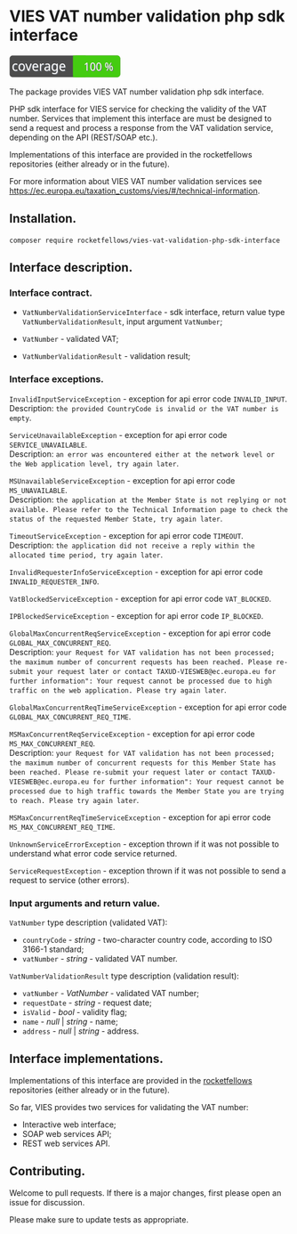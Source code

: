 # VIES VAT number validation php sdk interface

![Code Coverage Badge](./badge.svg)

The package provides VIES VAT number validation php sdk interface.

PHP sdk interface for VIES service for checking the validity of the VAT number.
Services that implement this interface are must be designed to send a request and process a response from the VAT validation service, depending on the API (REST/SOAP etc.).

Implementations of this interface are provided in the rocketfellows repositories (either already or in the future).

For more information about VIES VAT number validation services see https://ec.europa.eu/taxation_customs/vies/#/technical-information.

## Installation.

```shell
composer require rocketfellows/vies-vat-validation-php-sdk-interface
```

## Interface description.

### Interface contract.

- `VatNumberValidationServiceInterface` - sdk interface, return value type `VatNumberValidationResult`, input argument `VatNumber`;

- `VatNumber` - validated VAT;

- `VatNumberValidationResult` - validation result;

### Interface exceptions.

`InvalidInputServiceException` - exception for api error code `INVALID_INPUT`.<br>
Description: ``the provided CountryCode is invalid or the VAT number is empty``.

`ServiceUnavailableException` - exception for api error code `SERVICE_UNAVAILABLE`.<br>
Description: `an error was encountered either at the network level or the Web application level, try again later`.

`MSUnavailableServiceException` - exception for api error code `MS_UNAVAILABLE`.<br>
Description: `the application at the Member State is not replying or not available. Please refer to the Technical Information page to check the status of the requested Member State, try again later`.

`TimeoutServiceException` - exception for api error code `TIMEOUT`.<br>
Description: `the application did not receive a reply within the allocated time period, try again later`.

`InvalidRequesterInfoServiceException` - exception for api error code `INVALID_REQUESTER_INFO`.

`VatBlockedServiceException` - exception for api error code `VAT_BLOCKED`.

`IPBlockedServiceException` - exception for api error code `IP_BLOCKED`.

`GlobalMaxConcurrentReqServiceException` - exception for api error code `GLOBAL_MAX_CONCURRENT_REQ`.<br>
Description: `your Request for VAT validation has not been processed; the maximum number of concurrent requests has been reached. Please re-submit your request later or contact TAXUD-VIESWEB@ec.europa.eu for further information": Your request cannot be processed due to high traffic on the web application. Please try again later`.

`GlobalMaxConcurrentReqTimeServiceException` - exception for api error code `GLOBAL_MAX_CONCURRENT_REQ_TIME`.

`MSMaxConcurrentReqServiceException` - exception for api error code `MS_MAX_CONCURRENT_REQ`.<br>
Description: `your Request for VAT validation has not been processed; the maximum number of concurrent requests for this Member State has been reached. Please re-submit your request later or contact TAXUD-VIESWEB@ec.europa.eu for further information": Your request cannot be processed due to high traffic towards the Member State you are trying to reach. Please try again later`.

`MSMaxConcurrentReqTimeServiceException` - exception for api error code `MS_MAX_CONCURRENT_REQ_TIME`.

`UnknownServiceErrorException` - exception thrown if it was not possible to understand what error code service returned.

`ServiceRequestException` - exception thrown if it was not possible to send a request to service (other errors).

### Input arguments and return value.

`VatNumber` type description (validated VAT):
- `countryCode` - _string_ - two-character country code, according to ISO 3166-1 standard;
- `vatNumber` - _string_ - validated VAT number.

`VatNumberValidationResult` type description (validation result):
- `vatNumber` - _VatNumber_ - validated VAT number;
- `requestDate` - _string_ - request date;
- `isValid` - _bool_ - validity flag;
- `name` - _null_ | _string_ - name;
- `address` - _null_ | _string_ - address.

## Interface implementations.

Implementations of this interface are provided in the [rocketfellows](https://github.com/orgs/rocketfellows/repositories) repositories (either already or in the future).

So far, VIES provides two services for validating the VAT number:
- Interactive web interface;
- SOAP web services API;
- REST web services API.

## Contributing.

Welcome to pull requests. If there is a major changes, first please open an issue for discussion.

Please make sure to update tests as appropriate.
